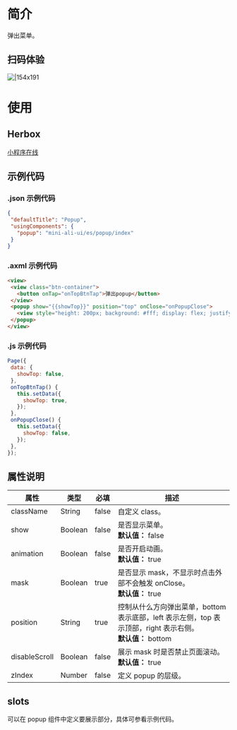 
# 简介
弹出菜单。

## 扫码体验
![|154x191](https://mdn.alipayobjects.com/afts/img/A*ATcjRKr8C5AAAAAAAAAAAABkAa8wAA/original?bz=openpt_doc&t=i6VQeJ7lemdBInJkDOPs5QAAAABkMK8AAAAA#align=left&display=inline&height=191&margin=%5Bobject%20Object%5D&originHeight=191&originWidth=154&status=done&style=none&width=154)

# 使用

## Herbox
[小程序在线](https://herbox-embed.alipay.com/s/doc-aliui-popup?theme=light&previewZoom=75&chInfo=openhome-doc) 

## 示例代码

### .json 示例代码
```json
{
 "defaultTitle": "Popup",
 "usingComponents": {
   "popup": "mini-ali-ui/es/popup/index"
 }
}
```

### .axml 示例代码
```html
<view>
 <view class="btn-container">
   <button onTap="onTopBtnTap">弹出popup</button>
 </view>
 <popup show="{{showTop}}" position="top" onClose="onPopupClose">
   <view style="height: 200px; background: #fff; display: flex; justify-content: center; align-items: center;">hello world</view>
 </popup>
</view>
```

### .js 示例代码
```javascript
Page({
 data: {
   showTop: false,
 },
 onTopBtnTap() {
   this.setData({
     showTop: true,
   });
 },
 onPopupClose() {
   this.setData({
     showTop: false,
   });
 },
});
```

## 属性说明
| **属性** | **类型** | **必填** | **描述** |
| --- | --- | --- | --- |
| className | String | false | 自定义 class。 |
| show | Boolean | false | 是否显示菜单。<br />**默认值：** false |
| animation | Boolean | false | 是否开启动画。<br />**默认值：** true |
| mask | Boolean | true | 是否显示 mask，不显示时点击外部不会触发 onClose。<br />**默认值：** true |
| position | String | true | 控制从什么方向弹出菜单，bottom 表示底部，left 表示左侧，top 表示顶部，right 表示右侧。<br />**默认值：** bottom |
| disableScroll | Boolean | false | 展示 mask 时是否禁止页面滚动。<br />**默认值：** true |
| zIndex | Number | false | 定义 popup 的层级。 |


## slots
可以在 popup 组件中定义要展示部分，具体可参看示例代码。 
